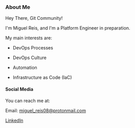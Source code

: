 ### About Me

Hey There, Git Community!

I'm Miguel Reis, and I'm a Platform Engineer in preparation.

My main interests are:

- DevOps Processes

- DevOps Culture

- Automation

- Infrastructure as Code (IaC)

#### Social Media

You can reach me at:

Email: miguel_reis08@protonmail.com

[LinkedIn](https://linkedin.com/in/miguelreisit)
